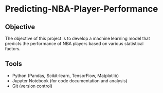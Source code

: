 # Predicting-NBA-Player-Performance
## Objective

The objective of this project is to develop a machine learning model that predicts the performance of NBA players based on various statistical factors.

## Tools

- Python (Pandas, Scikit-learn, TensorFlow, Matplotlib)
- Jupyter Notebook (for code documentation and analysis)
- Git (version control)



